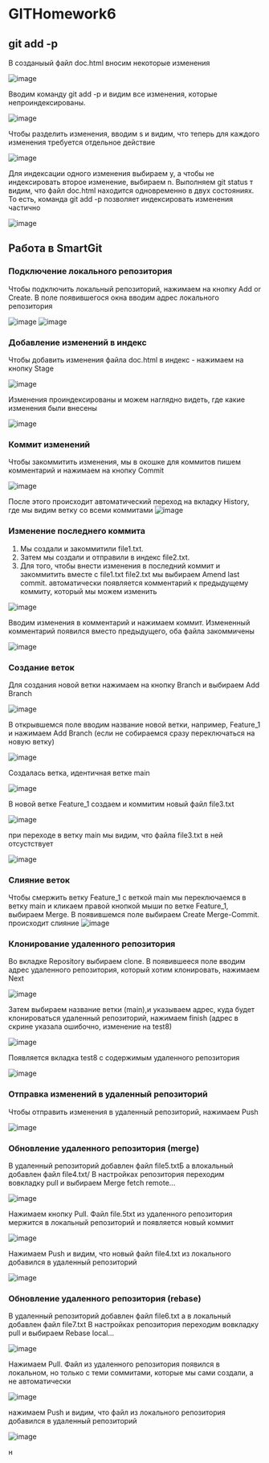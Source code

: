 # GITHomework6
## git add -p
В созданыый файл doc.html вносим некоторые изменения

![image](https://user-images.githubusercontent.com/118339667/207326156-cf03bc9f-9af8-4a14-bc66-b7514c0adc79.png)

Вводим команду git add -p и видим все изменения, которые непроиндексированы. 

![image](https://user-images.githubusercontent.com/118339667/207328231-19a157c7-4c39-4d4d-b65a-b2a82e51437d.png)

Чтобы разделить изменения, вводим s и видим, что теперь для каждого изменения требуется отдельное действие

![image](https://user-images.githubusercontent.com/118339667/207332206-6c88731c-ee9f-4352-b2cf-7bdeb75c892e.png)

Для индексации одного изменения выбираем y, а чтобы не индексировать второе изменение, выбираем n. Выполняем git status т видим, что файл doc.html находится одновременно в двух состояниях. То есть, команда git add -p позволяет индексировать изменения частично 

![image](https://user-images.githubusercontent.com/118339667/207338238-8bb672b3-719c-4d9a-8570-e8fe72b26724.png)

## Работа в SmartGit

### Подключение локального репозитория

Чтобы подключить локальный репозиторий, нажимаем на кнопку Add or Create. В поле появившегося окна вводим адрес локального репозитория

![image](https://user-images.githubusercontent.com/118339667/207349853-404e947e-5f5a-429e-8cf8-9e0236b7685e.png)
![image](https://user-images.githubusercontent.com/118339667/207350547-e4d24095-7db0-4593-8646-0c7bfe56106e.png)

### Добавление изменений в индекс

Чтобы добавить изменения файла doc.html в индекс - нажимаем на кнопку Stage 

![image](https://user-images.githubusercontent.com/118339667/207355286-8895f717-c711-42c9-aac1-9108f628865c.png)

Изменения проиндексированы и можем наглядно видеть, где какие изменения были внесены

![image](https://user-images.githubusercontent.com/118339667/207355915-cead9352-15c3-4b23-b6e6-ee383a8514b5.png)

### Коммит изменений

Чтобы закоммитить изменения, мы в окошке для коммитов пишем комментарий и нажимаем на кнопку Commit

![image](https://user-images.githubusercontent.com/118339667/207357052-4c797df3-2c54-452d-9816-50f89944d603.png)

После этого происходит автоматический переход на вкладку History, где мы видим ветку со всеми коммитами
![image](https://user-images.githubusercontent.com/118339667/207359472-c264c868-411a-4f34-83f8-6db995e07f6b.png)

### Изменение последнего коммита

1. Мы создали и закоммитили file1.txt. 
2. Затем мы создали и отправили в индекс file2.txt.
3. Для того, чтобы внести изменения в последний коммит и закоммитить вместе с file1.txt file2.txt мы выбираем Amend last commit. автоматически появляется комментарий к предыдущему коммиту, который мы можем изменить

![image](https://user-images.githubusercontent.com/118339667/207367011-67b9d692-50a3-4224-b953-724ded584322.png)

Вводим изменения в комментарий и нажимаем коммит. Измененный комментарий появился вместо предыдущего, оба файла закоммичены

![image](https://user-images.githubusercontent.com/118339667/207368019-ca09766e-8a17-4266-a0ff-416f0358681e.png)


### Создание веток

Для создания новой ветки нажимаем на кнопку Branch и выбираем Add Branch

![image](https://user-images.githubusercontent.com/118339667/207369259-124d1995-76cd-46a1-95a7-03282dfc56bf.png)

В открывшемся поле вводим название новой ветки, например, Feature_1 и нажимаем Add Branch (если не собираемся сразу переключаться на новую ветку)

![image](https://user-images.githubusercontent.com/118339667/207370267-784a450a-dacc-468d-bdfa-f681229c3ba6.png)

Создалась ветка, идентичная ветке main

![image](https://user-images.githubusercontent.com/118339667/207371274-6c447077-85a0-499f-be63-2ccae3173ad7.png)


В новой ветке Feature_1 создаем и коммитим новый файл file3.txt

![image](https://user-images.githubusercontent.com/118339667/207375930-d8c7de99-2aa9-407c-a9aa-5e407a3d6bf9.png)

при переходе в ветку main мы видим, что файла file3.txt в ней отсустствует

![image](https://user-images.githubusercontent.com/118339667/207376551-55939f9d-ca81-4ddc-9ff5-d66fde4fdfcb.png)

### Слияние веток

Чтобы смержить ветку Feature_1 с веткой main мы переключаемся в ветку main и кликаем правой кнопкой мыши по ветке Feature_1, выбираем Merge. В появившемся поле выбираем Create Merge-Commit. происходит слияние 
![image](https://user-images.githubusercontent.com/118339667/207392661-87590577-0cb6-4c92-be7e-cabc3638e6e7.png)

### Клонирование удаленного репозитория

Во вкладке Repository выбираем clone. В появившееся поле вводим адрес удаленного репозитория, который хотим клонировать, нажимаем Next

![image](https://user-images.githubusercontent.com/118339667/207393756-33da0491-4faa-40e1-bae8-7e06847b527d.png)

Затем выбираем название ветки (main),и указываем адрес, куда будет клонироваться удаленный репозиторий, нажимаем finish (адрес в скрине указала ошибочно, изменение на test8)

![image](https://user-images.githubusercontent.com/118339667/207395103-6fcd9d59-b50c-4c1e-9def-962e81cf7ec2.png)

Появляется вкладка test8 c содержимым удаленного репозитория

![image](https://user-images.githubusercontent.com/118339667/207396050-16cbadcb-4261-49d1-bc42-a37d0dc26315.png)

### Отправка изменений в удаленный репозиторий

Чтобы отправить изменения в удаленный репозиторий, нажимаем Push

![image](https://user-images.githubusercontent.com/118339667/207398349-dec4183e-171f-4b2e-94c6-57093352c92c.png)

### Обновление удаленного репозитория (merge)

В удаленный репозиторий добавлен файл file5.txtБ а влокальный добавлен файл file4.txt/
В настройках репозитория переходим вовкладку pull и выбираем Merge fetch remote... 

![image](https://user-images.githubusercontent.com/118339667/207407288-ad6b638d-1aeb-41d1-8d46-ee856b9eaf52.png)

Нажимаем кнопку Pull. Файл file.5txt из удаленного репозитория мержится в локальный репозиторий и появляется новый коммит

![image](https://user-images.githubusercontent.com/118339667/207408762-2d6f3557-64ce-4731-af12-f91847045a0c.png)

Нажимаем Push и видим, что новый файл file4.txt из локального добавился в удаленный репозиторий

![image](https://user-images.githubusercontent.com/118339667/207409832-4873a5a5-b3b7-4984-b482-0bd136ad628c.png)

### Обновление удаленного репозитория (rebase)

В удаленный репозиторий добавлен файл file6.txt а в локальный добавлен файл file7.txt
В настройках репозитория переходим вовкладку pull и выбираем Rebase local...

![image](https://user-images.githubusercontent.com/118339667/207411009-93685ccf-d92a-4efe-b31e-b889fa334fa2.png)

Нажимаем Pull. Файл из удаленного репозитория появился в локальном, но только с теми соммитами, которые мы сами создали, а не автоматически

![image](https://user-images.githubusercontent.com/118339667/207412060-66cfea2a-a9e7-4cce-a2a4-df4209eb31b3.png)

нажимаем Push  и видим, что файл из локального репозитория добавился в удаленный репозиторий

![image](https://user-images.githubusercontent.com/118339667/207412492-81d0a9a3-70ba-4819-87f1-d2325eb0f980.png)





















н

















